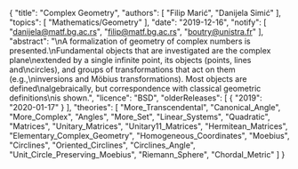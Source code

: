 {
    "title": "Complex Geometry",
    "authors": [
        "Filip Marić",
        "Danijela Simić"
    ],
    "topics": [
        "Mathematics/Geometry"
    ],
    "date": "2019-12-16",
    "notify": [
        "danijela@matf.bg.ac.rs",
        "filip@matf.bg.ac.rs",
        "boutry@unistra.fr"
    ],
    "abstract": "\nA formalization of geometry of complex numbers is presented.\nFundamental objects that are investigated are the complex plane\nextended by a single infinite point, its objects (points, lines and\ncircles), and groups of transformations that act on them (e.g.,\ninversions and Möbius transformations). Most objects are defined\nalgebraically, but correspondence with classical geometric definitions\nis shown.",
    "licence": "BSD",
    "olderReleases": [
        {
            "2019": "2020-01-17"
        }
    ],
    "theories": [
        "More_Transcendental",
        "Canonical_Angle",
        "More_Complex",
        "Angles",
        "More_Set",
        "Linear_Systems",
        "Quadratic",
        "Matrices",
        "Unitary_Matrices",
        "Unitary11_Matrices",
        "Hermitean_Matrices",
        "Elementary_Complex_Geometry",
        "Homogeneous_Coordinates",
        "Moebius",
        "Circlines",
        "Oriented_Circlines",
        "Circlines_Angle",
        "Unit_Circle_Preserving_Moebius",
        "Riemann_Sphere",
        "Chordal_Metric"
    ]
}